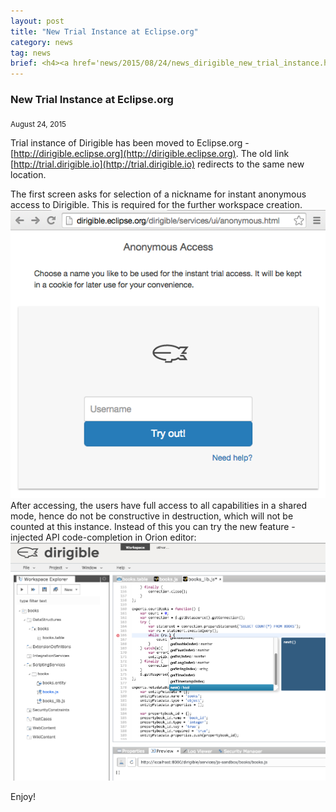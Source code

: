 ```yaml
---
layout: post
title: "New Trial Instance at Eclipse.org"
category: news
tag: news
brief: <h4><a href='news/2015/08/24/news_dirigible_new_trial_instance.html'>New Trial Instance at Eclipse.org</a></h4> <sub class="post-info">August 24, 2015</sub><br> Trial instance of Dirigible has been moved to Eclipse.org...<br>
---
```


### New Trial Instance at Eclipse.org

<sub class="post-info">August 24, 2015</sub>

Trial instance of Dirigible has been moved to Eclipse.org - [http://dirigible.eclipse.org](http://dirigible.eclipse.org).
The old link [http://trial.dirigible.io](http://trial.dirigible.io) redirects to the same new location.

The first screen asks for selection of a nickname for instant anonymous access to Dirigible. This is required for the further workspace creation.
<br>
<img src="/img/posts/instant_access.png"/>
<br>
After accessing, the users have full access to all capabilities in a shared mode, hence do not be constructive in destruction, which will not be counted at this instance.
Instead of this you can try the new feature - injected API code-completion in Orion editor:
<br>
<img src="/img/posts/injected_api_in_orion.png"/>
<br>

Enjoy!


